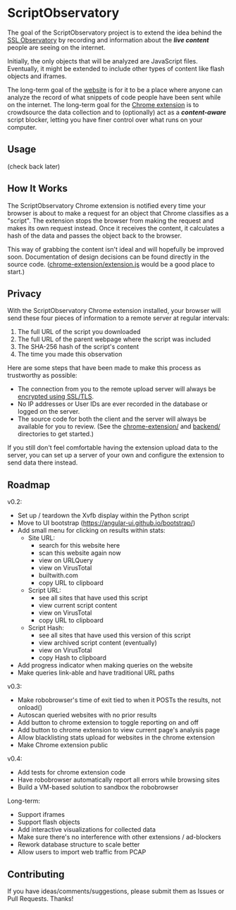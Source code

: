 ScriptObservatory
=================

The goal of the ScriptObservatory project is to extend the idea behind the 
[SSL Observatory](https://www.eff.org/observatory) by recording and 
information about the **_live content_** people are seeing on
the internet.

Initially, the only objects that will be analyzed are JavaScript files. 
Eventually, it might be extended to include other types of content like 
flash objects and iframes. 

The long-term goal of the [website](https://www.scriptobservatory.org)
is for it to be a place where anyone can analyze the record of 
what snippets of code people have been sent while on the internet. The 
long-term goal for the 
[Chrome extension](https://github.com/andy11/ScriptObservatory#usage)
is to crowdsource the data collection and to (optionally) act as a 
**_content-aware_** script blocker, letting you have finer control 
over what runs on your computer. 


Usage
-----

(check back later)


How It Works
------------

The ScriptObservatory Chrome extension is notified every time your browser is 
about to make a request for an object that Chrome classifies as a "script". 
The extension stops the browser from making the request and makes its own request
instead. Once it receives the content, it calculates a hash of the data and 
passes the object back to the browser.

This way of grabbing the content isn't ideal and will hopefully be improved soon.
Documentation of design decisions can be found directly in the source code. 
([chrome-extension/extension.js](https://github.com/andy11/ScriptObservatory/blob/master/chrome-extension/extension.js)
would be a good place to start.)


Privacy
-------

With the ScriptObservatory Chrome extension installed, your browser will send these
four pieces of information to a remote server at regular intervals:
 1. The full URL of the script you downloaded
 2. The full URL of the parent webpage where the script was included
 3. The SHA-256 hash of the script's content
 4. The time you made this observation

Here are some steps that have been made to make this process as trustworthy as possible:
 - The connection from you to the remote upload server will always be 
   [encrypted using SSL/TLS](https://www.ssllabs.com/ssltest/analyze.html?d=scriptobservatory.org). 
 - No IP addresses or User IDs are ever recorded in the database or logged on the server.
 - The source code for both the client and the server will always be available for you to 
   review. (See the 
   [chrome-extension/](https://github.com/andy11/ScriptObservatory/tree/master/chrome-extension) 
   and [backend/](https://github.com/andy11/ScriptObservatory/tree/master/backend) 
   directories to get started.)

If you still don't feel comfortable having the extension upload data to the server, 
you can set up a server of your own and configure the extension to send data there
instead.


Roadmap
-------

v0.2:
 - Set up / teardown the Xvfb display within the Python script 
 - Move to UI bootstrap (https://angular-ui.github.io/bootstrap/)
 - Add small menu for clicking on results within stats:
    - Site URL: 
        - search for this website here
        - scan this website again now
        - view on URLQuery
        - view on VirusTotal
        - builtwith.com
        - copy URL to clipboard
    - Script URL:
        - see all sites that have used this script
        - view current script content
        - view on VirusTotal
        - copy URL to clipboard
    - Script Hash:
        - see all sites that have used this version of this script
        - view archived script content (eventually)
        - view on VirusTotal
        - copy Hash to clipboard
 - Add progress indicator when making queries on the website
 - Make queries link-able and have traditional URL paths

v0.3:
 - Make robobrowser's time of exit tied to when it POSTs the results, not onload()
 - Autoscan queried websites with no prior results
 - Add button to chrome extension to toggle reporting on and off
 - Add button to chrome extension to view current page's analysis page
 - Allow blacklisting stats upload for websites in the chrome extension
 - Make Chrome extension public

v0.4:
 - Add tests for chrome extension code
 - Have robobrowser automatically report all errors while browsing sites
 - Build a VM-based solution to sandbox the robobrowser

Long-term:
 - Support iframes
 - Support flash objects
 - Add interactive visualizations for collected data
 - Make sure there's no interference with other extensions / ad-blockers
 - Rework database structure to scale better
 - Allow users to import web traffic from PCAP


Contributing
------------

If you have ideas/comments/suggestions, please submit them as Issues or Pull Requests. Thanks!

